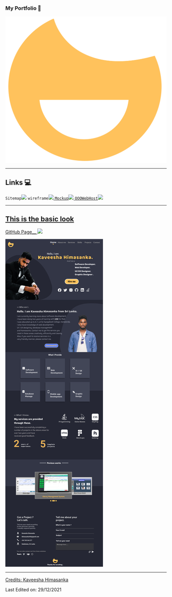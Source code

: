 ###   My Portfolio :yellow_heart:
![slow](assets/images/logo.png)
<hr>

## Links :computer:

`Sitemap`<a href="https://www.gloomaps.com/RiWWNcqG9e"><img src="https://www.svgrepo.com/show/178084/sitemap-web.svg" width="60"/>[](https://www.svgrepo.com/show/178084/sitemap-web.svg)
`wireframe`<a href="https://wireframe.cc/aH9uAM"><img src="https://cdn.iconscout.com/icon/premium/png-256-thumb/wireframe-3605610-3007426.png" width="60"/>
`Mockup`<a href="https://www.figma.com/file/YLTUEc3so62doPSPAILU7Q/khimasanka?node-id=100%3A89"><img src="https://img.icons8.com/ios-filled/50/ffffff/figma--v1.png" width="60"/>
`OOOWebHost`<a href="https://khimasanka.000webhostapp.com/"><img src="https://pbs.twimg.com/profile_images/965911033813590016/k1SrAvnA_400x400.jpg" width="60"/>

<hr>

## **This is the basic look**

<p>
GitHub Page__ <a href="https://khimasanka.github.io/My-Portfolio/"><img src="https://cdn3.iconfinder.com/data/icons/inficons/512/github.png" width="50"/>

![slow](assets/images/mockup-longshot.png)
</p>

-----
Credits: [Kaveesha Himasanka](https://github.com/khimasanka)

Last Edited on: 29/12/2021

